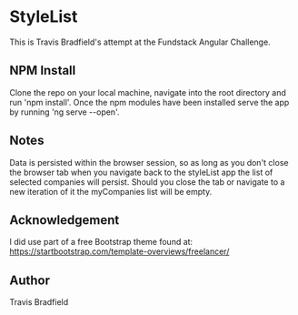 # StyleList

This is Travis Bradfield's attempt at the Fundstack Angular Challenge. 

## NPM Install

Clone the repo on your local machine, navigate into the root directory and run 'npm install'. Once the npm modules
have been installed serve the app by running 'ng serve --open'.

## Notes

Data is persisted within the browser session, so as long as you don't close the browser tab when you navigate back to the styleList app the list of selected companies will persist. Should you close the tab or navigate to a new iteration of it the myCompanies list will be empty.

## Acknowledgement

I did use part of a free Bootstrap theme found at: https://startbootstrap.com/template-overviews/freelancer/

## Author
Travis Bradfield
